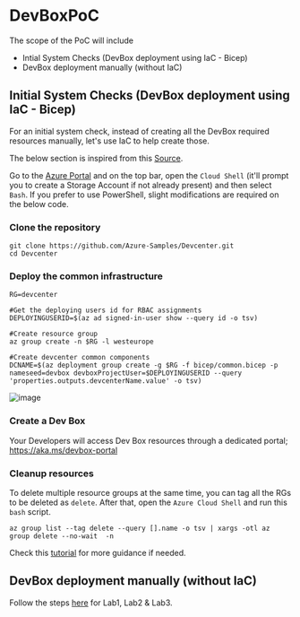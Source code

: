 # DevBoxPoC

The scope of the PoC will include
* Intial System Checks (DevBox deployment using IaC - Bicep)
* DevBox deployment manually (without IaC)

## Initial System Checks (DevBox deployment using IaC - Bicep)
For an initial system check, instead of creating all the DevBox required resources manually, let's use IaC to help create those.

The below section is inspired from this [Source](https://github.com/Azure-Samples/Devcenter). 

Go to the [Azure Portal](https://portal.azure.com/) and on the top bar, open the `Cloud Shell` (it'll prompt you to create a Storage Account if not already present) and then select `Bash`. If you prefer to use PowerShell, slight modifications are required on the below code.

### Clone the repository

    git clone https://github.com/Azure-Samples/Devcenter.git
    cd Devcenter

### Deploy the common infrastructure

    RG=devcenter
  
    #Get the deploying users id for RBAC assignments
    DEPLOYINGUSERID=$(az ad signed-in-user show --query id -o tsv)
    
    #Create resource group
    az group create -n $RG -l westeurope
    
    #Create devcenter common components
    DCNAME=$(az deployment group create -g $RG -f bicep/common.bicep -p nameseed=devbox devboxProjectUser=$DEPLOYINGUSERID --query 'properties.outputs.devcenterName.value' -o tsv)

![image](https://github.com/kcodeg123/DevBoxPoC/assets/3813135/28ef5b80-5c76-4eba-b0bb-3b8b8d3dfe9a)

### Create a Dev Box
Your Developers will access Dev Box resources through a dedicated portal; https://aka.ms/devbox-portal

### Cleanup resources

To delete multiple resource groups at the same time,  you can tag all the RGs to be deleted as `delete`.  After that, open the `Azure Cloud Shell` and run this `bash` script.

    az group list --tag delete --query [].name -o tsv | xargs -otl az group delete --no-wait  -n

Check this [tutorial](https://blog.jongallant.com/2020/05/azure-delete-multiple-resource-groups/) for more guidance if needed.

## DevBox deployment manually (without IaC)

Follow the steps [here](https://github.com/danielstocker/devboxlab) for Lab1, Lab2 & Lab3.
